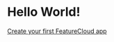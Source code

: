 # Hello World!

[Create your first FeatureCloud app
](https://medium.com/developing-federated-applications-in-featurecloud/create-your-first-featurecloud-app-daced512eb45)
